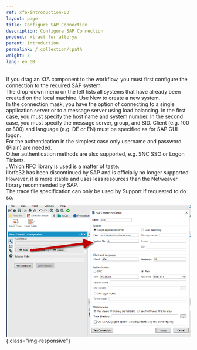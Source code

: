 ```yaml
---
ref: xfa-introduction-03
layout: page
title: Configure SAP Connection 
description: Configure SAP Connection
product: xtract-for-alteryx
parent: introduction
permalink: /:collection/:path
weight: 3
lang: en_GB
---
```


If you drag an XfA component to the workflow, you must first configure the connection to the required SAP system. <br>
The drop-down menu on the left lists all systems that have already been created on the local machine. Use New to create a new system. <br>
In the connection mask, you have the option of connecting to a single application server or to a message server using load balancing.
In the first case, you must specify the host name and system number. In the second case, you must specify the message server, group, and SID.
Client (e.g. 100 or 800) and language (e.g. DE or EN) must be specified as for SAP GUI logon. <br>
For the authentication in the simplest case only username and password (Plain) are needed. <br>
Other authentication methods are also supported, e.g. SNC SSO or Logon Tickets.<br>.
Which RFC library is used is a matter of taste. <br>
librfc32 has been discontinued by SAP and is officially no longer supported. However, it is more stable and uses less resources than the Netweaver library recommended by SAP. <br>
The trace file specification can only be used by Support if requested to do so.


![Designer](/img/content/xfa/designer02.png){:class="img-responsive"}

